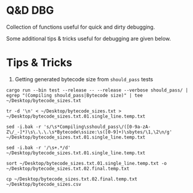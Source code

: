 # Q&D DBG

Collection of functions useful for quick and dirty debugging.

Some additional tips & tricks useful for debugging are given below.

# Tips & Tricks

1. Getting generated bytecode size from `should_pass` tests

```
cargo run --bin test --release -- --release --verbose should_pass/ | egrep "(Compiling should_pass|Bytecode size)" | tee ~/Desktop/bytecode_sizes.txt

tr -d '\n' < ~/Desktop/bytecode_sizes.txt > ~/Desktop/bytecode_sizes.txt.01.single_line.temp.txt

sed -i.bak -r 's/\s*Compiling\sshould_pass\/([0-9a-zA-Z\/_-]*)\s\.\.\.\s*Bytecode\ssize:\s([0-9]+)\sbytes/\1,\2\n/g' ~/Desktop/bytecode_sizes.txt.01.single_line.temp.txt

sed -i.bak -r '/\s+.*/d' ~/Desktop/bytecode_sizes.txt.01.single_line.temp.txt

sort ~/Desktop/bytecode_sizes.txt.01.single_line.temp.txt -o ~/Desktop/bytecode_sizes.txt.02.final.temp.txt

cp ~/Desktop/bytecode_sizes.txt.02.final.temp.txt ~/Desktop/bytecode_sizes.csv
```
